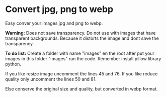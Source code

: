 # Convert jpg, png to webp

Easy conver your images jpg and png to webp.

**Warning:** 
Does not save transparency.
Do not use with images that have transparent backgrounds.
Because it distorts the image and dont save the transparency.

**To do list:**
Create a folder with name "images" en the root after put your images in this folder "images" run the code. Remember install pillow library python.

If you like resize image uncomment the lines 45 and 76.
If you like reduce quality only uncomment the lines 50 and 81.

Else conserve the original size and quality, but converted in webp format.

